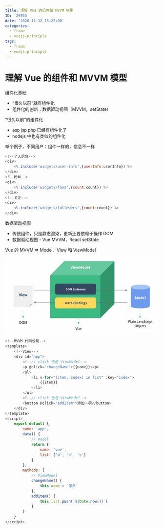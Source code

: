 ```yaml
---
title: 理解 Vue 的组件和 MVVM 模型
ID: '26955'
date: '2020-11-12 16:27:00'
categories:
  - frame
  - vuejs-principle
tags:
  - frame
  - vuejs-principle
---
```


# 理解 Vue 的组件和 MVVM 模型

组件化基础

- “很久以前”就有组件化
- 组件化的创新：数据驱动视图（MVVM，setState）

“很久以前”的组件化

- asp jsp php 已经有组件化了
- nodejs 中也有类似的组件化

举个例子，不同用户：组件一样的，信息不一样

``` js 
<!--个人信息-->
<div>
    <% include('widgets/user-info',{userInfo:userInfo}) %>
</div>
<!--粉丝-->
<div>
    <% include('widgets/fans',{count:count}) %>
</div>
<!--关注-->
<div>
    <% include('widgets/followers',{count:count}) %>
</div>
```

数据驱动视图

- 传统组件，只是静态渲染，更新还要依赖于操作 DOM
- 数据驱动视图 - Vue MVVM，React setState

Vue 的 MVVM => Model，View 和 ViewModel

![](./images/866655114.jpg)

``` js 
<!--MVVM 代码说明-->
<template>
    <!--View-->
    <div id="app">
        <!--// click 也是 ViewModel-->
        <p @click="changeName">{{name}}</p>
        <ul>
            <li v-for="(item, index) in list" :key="index">
                {{item}}
            </li>
        </ul>
        <!--// click 也是 ViewModel-->
        <button @click="addItem">添加一项</button>
    </div>
</template>
<script>
    export default {
        name: 'app',
        data() {
            // model
            return {
                name: 'vue',
                list: ['a', 'b', 'c']
            }
        },
        methods: {
            // ViewModel
            changeName() {
                this.name = '张三'
            },
            addItem() {
                this.list.push(`${Date.now()}`)
            }
        }
    }
</script>
```
 
 
 
 
 
 
 
 
 
 
 
 
 
 
 
 
 
 
 
 
 
